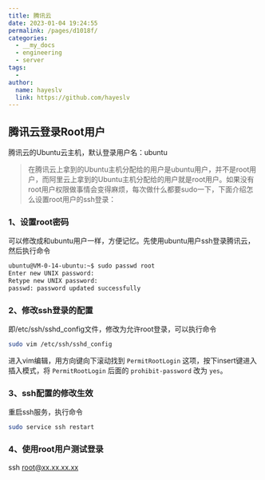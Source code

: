 ```yaml
---
title: 腾讯云
date: 2023-01-04 19:24:55
permalink: /pages/d1018f/
categories:
  - __my_docs
  - engineering
  - server
tags:
  - 
author: 
  name: hayeslv
  link: https://github.com/hayeslv
---
```

## 腾讯云登录Root用户

腾讯云的Ubuntu云主机，默认登录用户名：ubuntu

> 在腾讯云上拿到的Ubuntu主机分配给的用户是ubuntu用户，并不是root用户，而阿里云上拿到的Ubuntu主机分配给的用户就是root用户。如果没有root用户权限做事情会变得麻烦，每次做什么都要sudo一下，下面介绍怎么设置root用户的ssh登录：



### 1、设置root密码

可以修改成和ubuntu用户一样，方便记忆。先使用ubuntu用户ssh登录腾讯云，然后执行命令

```bash
ubuntu@VM-0-14-ubuntu:~$ sudo passwd root
Enter new UNIX password: 
Retype new UNIX password: 
passwd: password updated successfully
```



### 2、修改ssh登录的配置

即/etc/ssh/sshd_config文件，修改为允许root登录，可以执行命令

```bash
sudo vim /etc/ssh/sshd_config
```

进入vim编辑，用方向键向下滚动找到 `PermitRootLogin` 这项，按下insert键进入插入模式，将 `PermitRootLogin` 后面的 `prohibit-password` 改为 `yes`。



### 3、ssh配置的修改生效

重启ssh服务，执行命令

```bash
sudo service ssh restart
```



### 4、使用root用户测试登录

ssh root@xx.xx.xx.xx





























